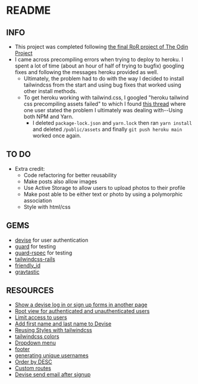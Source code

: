 # README
## INFO
- This project was completed following [the final RoR project of The Odin Project](https://www.theodinproject.com/lessons/ruby-on-rails-rails-final-project)
- I came across precompiling errors when trying to deploy to heroku. I spent a lot of time (about an hour of half of trying to bugfix) googling fixes and following the messages heroku provided as well. 
  - Ultimately, the problem had to do with the way I decided to install tailwindcss from the start and using bug fixes that worked using other install methods. 
  - To get heroku working with tailwind.css, I googled "heroku tailwind css precompiling assets failed" to which I found [this thread](https://jumpstartrails.com/discussions/resolved-can-t-deploy-to-heroku-after-merging-latest-jumpstart-version) where one user stated the problem I ultimately was dealing with--Using both NPM and Yarn.
    - I deleted `package-lock.json` and `yarn.lock` then ran `yarn install` and deleted `/public/assets` and finally `git push heroku main` worked once again. 

## TO DO
- Extra credit:
  - Code refactoring for better reusability
  - Make posts also allow images
  - Use Active Storage to allow users to upload photos to their profile
  - Make post able to be either text or photo by using a polymorphic association
  - Style with html/css

## GEMS
- [devise](https://github.com/heartcombo/devise) for user authentication
- [guard](https://github.com/guard/guard) for testing
- [guard-rspec](https://github.com/guard/guard-rspec) for testing
- [tailwindcss-rails]()
- [friendly_id](https://github.com/norman/friendly_id)
- [gravtastic](https://github.com/chrislloyd/gravtastic)

## RESOURCES
- [Show a devise log in or sign up forms in another page](https://pablofernandez.tech/2016/04/26/show-a-devise-log-in-or-sign-up-forms-in-another-page/)
- [Root view for authenticated and unauthenticated users](https://stackoverflow.com/questions/43429845/how-to-have-root-view-when-user-is-not-logged-in-rails)
- [Limit access to users](https://stackoverflow.com/questions/43433717/how-to-structure-authenticated-routes-when-using-devise)
- [Add first name and last name to Devise](https://github.com/raymart-evangelista/rails_private_events)
- [Reusing Styles with tailwindcss](https://tailwindcss.com/docs/reusing-styles#extracting-classes-with-apply)
- [tailwindcss colors](https://tailwindcss.com/docs/customizing-colors)
- [Dropdown menu](https://www.youtube.com/watch?v=TQFW3AtrDw4)
- [footer](https://flowbite.com/docs/components/footer/)
- [generating unique usernames](https://stackoverflow.com/questions/9905418/generate-unique-username-omniauth-devise)
- [Order by DESC](https://www.chrisjmendez.com/2016/12/31/rails-order-by-desc/)
- [Custom routes](https://stackoverflow.com/questions/42464328/how-to-add-a-single-custom-route-in-rails)
- [Devise send email after signup](https://stackoverflow.com/questions/17479864/rails-devise-send-user-email-after-sign-up-create)